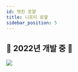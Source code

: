 ```yaml
---
id: 멋진 로얄
title: 니프티 로얄
sidebar_position: 5
---
```


## 🚧 2022년 개발 중 🚧

![](/img/niftyroyale_v01.png)
